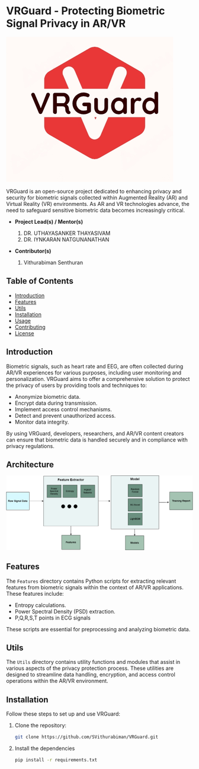 # VRGuard - Protecting Biometric Signal Privacy in AR/VR

![AR/VR Privacy](Images/logo.png)

VRGuard is an open-source project dedicated to enhancing privacy and security for biometric signals collected within Augmented Reality (AR) and Virtual Reality (VR) environments. As AR and VR technologies advance, the need to safeguard sensitive biometric data becomes increasingly critical.


- <b>Project Lead(s) / Mentor(s)</b>

    1. DR. UTHAYASANKER THAYASIVAM
    2. DR. IYNKARAN NATGUNANATHAN
    
- <b>Contributor(s)</b>
    1. Vithurabiman Senthuran

## Table of Contents
- [Introduction](#introduction)
- [Features](#features)
- [Utils](#utils)
- [Installation](#installation)
- [Usage](#usage)
- [Contributing](#contributing)
- [License](#license)

## Introduction

Biometric signals, such as heart rate and EEG, are often collected during AR/VR experiences for various purposes, including user monitoring and personalization. VRGuard aims to offer a comprehensive solution to protect the privacy of users by providing tools and techniques to:

- Anonymize biometric data.
- Encrypt data during transmission.
- Implement access control mechanisms.
- Detect and prevent unauthorized access.
- Monitor data integrity.

By using VRGuard, developers, researchers, and AR/VR content creators can ensure that biometric data is handled securely and in compliance with privacy regulations.

## Architecture

![Architecture](Images/architecture.png)
## Features

The `Features` directory contains Python scripts for extracting relevant features from biometric signals within the context of AR/VR applications. These features include:

- Entropy calculations.
- Power Spectral Density (PSD) extraction.
- P,Q,R,S,T points in ECG signals

These scripts are essential for preprocessing and analyzing biometric data.

## Utils

The `Utils` directory contains utility functions and modules that assist in various aspects of the privacy protection process. These utilities are designed to streamline data handling, encryption, and access control operations within the AR/VR environment.

## Installation

Follow these steps to set up and use VRGuard:

1. Clone the repository:
   ```sh
   git clone https://github.com/SVithurabiman/VRGuard.git
2. Install the dependencies
    ```sh
    pip install -r requirements.txt